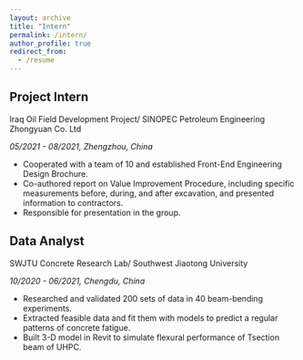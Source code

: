 ```yaml
---
layout: archive
title: "Intern"
permalink: /intern/
author_profile: true
redirect_from:
  - /resume
---
```


## Project Intern
Iraq Oil Field Development Project/ SINOPEC Petroleum Engineering Zhongyuan Co. Ltd

*05/2021 - 08/2021, Zhengzhou, China*
* Cooperated with a team of 10 and established Front-End Engineering Design Brochure.
* Co-authored report on Value Improvement Procedure, including specific measurements before, during, and after excavation, and presented information to contractors.
* Responsible for presentation in the group.

## Data Analyst
SWJTU Concrete Research Lab/ Southwest Jiaotong University

*10/2020 - 06/2021, Chengdu, China*
* Researched and validated 200 sets of data in 40 beam-bending experiments.
* Extracted feasible data and fit them with models to predict a regular patterns of concrete fatigue.
* Built 3-D model in Revit to simulate flexural performance of Tsection beam of UHPC.
